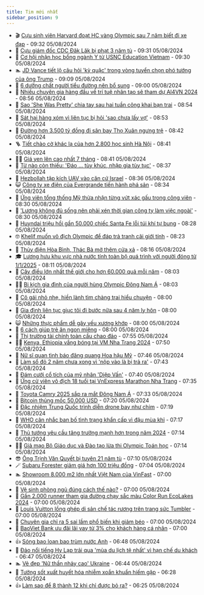 ```yaml
---
title: Tim mới nhất
sidebar_position: 9
---
```


<!-- vnexpress-tin-moi-nhat:START -->
- 🎬 [Cựu sinh viên Harvard đoạt HC vàng Olympic sau 7 năm biết đi xe đạp](https://vnexpress.net/cuu-sinh-vien-harvard-doat-hc-vang-olympic-sau-7-nam-biet-di-xe-dap-4777974.html) - 09:32 05/08/2024
- 🐎 [Cựu giám đốc CDC Đăk Lăk bị phạt 3 năm tù](https://vnexpress.net/cuu-giam-doc-cdc-dak-lak-bi-phat-3-nam-tu-4778007.html) - 09:31 05/08/2024
- 🦍 [Cơ hội nhận học bổng ngành Y từ USNC Education Vietnam](https://vnexpress.net/co-hoi-nhan-hoc-bong-nganh-y-tu-usnc-education-vietnam-4777907.html) - 09:30 05/08/2024
- 🏊 [JD Vance tiết lộ câu hỏi &#39;kỳ quặc&#39; trong vòng tuyển chọn phó tướng của ông Trump](https://vnexpress.net/jd-vance-tiet-lo-cau-hoi-ky-quac-trong-vong-tuyen-chon-pho-tuong-cua-ong-trump-4777827.html) - 09:09 05/08/2024
- 🎊 [6 dưỡng chất người tiểu đường nên bổ sung](https://vnexpress.net/6-duong-chat-nguoi-tieu-duong-nen-bo-sung-4777820.html) - 09:00 05/08/2024
- 🎃 [Nhiều chuyên gia hàng đầu về trí tuệ nhân tạo sẽ tham dự AI4VN 2024](https://vnexpress.net/nhieu-chuyen-gia-hang-dau-ve-tri-tue-nhan-tao-se-tham-du-ai4vn-2024-4775677.html) - 08:56 05/08/2024
- 🧰 [Sao &#39;She Was Pretty&#39; chia tay sau hai tuần công khai bạn trai](https://vnexpress.net/sao-she-was-pretty-chia-tay-sau-hai-tuan-cong-khai-ban-trai-4777997.html) - 08:54 05/08/2024
- 🔭 [Sát hại hàng xóm vì liên tục bị hỏi &#39;sao chưa lấy vợ&#39;](https://vnexpress.net/sat-hai-hang-xom-vi-lien-tuc-bi-hoi-sao-chua-lay-vo-4777934.html) - 08:53 05/08/2024
- 🫶 [Đường hơn 3.500 tỷ đồng đi sân bay Thọ Xuân ngưng trệ](https://vnexpress.net/duong-hon-3-500-ty-dong-di-san-bay-tho-xuan-ngung-tre-4777770.html) - 08:42 05/08/2024
- 🪜 [Tiết chào cờ khác lạ của hơn 2.800 học sinh Hà Nội](https://vnexpress.net/tiet-chao-co-khac-la-cua-hon-2-800-hoc-sinh-ha-noi-4777834.html) - 08:41 05/08/2024
- 👨‍🏫 [Giá yen lên cao nhất 7 tháng](https://vnexpress.net/gia-yen-len-cao-nhat-7-thang-4777950.html) - 08:41 05/08/2024
- 🎊 [Từ nào còn thiếu: &#39;Đáo … tùy khúc, nhập gia tùy tục&#39;](https://vnexpress.net/tu-nao-con-thieu-dao-tuy-khuc-nhap-gia-tuy-tuc-4777986.html) - 08:37 05/08/2024
- 🎊 [Hezbollah tập kích UAV vào căn cứ Israel](https://vnexpress.net/hezbollah-tap-kich-uav-vao-can-cu-israel-4777935.html) - 08:36 05/08/2024
- 😺 [Công ty xe điện của Evergrande tiến hành phá sản](https://vnexpress.net/cong-ty-xe-dien-cua-evergrande-tien-hanh-pha-san-4777898.html) - 08:34 05/08/2024
- 🐘 [Ứng viên tổng thống Mỹ thừa nhận từng vứt xác gấu trong công viên](https://vnexpress.net/ung-vien-tong-thong-my-thua-nhan-tung-vut-xac-gau-trong-cong-vien-4777918.html) - 08:30 05/08/2024
- 🌁 [&#39;Lương không đủ sống nên phải xén thời gian công ty làm việc ngoài&#39;](https://vnexpress.net/luong-khong-du-song-nen-phai-xen-thoi-gian-cong-ty-lam-viec-ngoai-4777615.html) - 08:30 05/08/2024
- 🐲 [Huyndai triệu hồi gần 50.000 chiếc Santa Fe lỗi túi khí tự bung](https://vnexpress.net/huyndai-trieu-hoi-gan-50-000-chiec-santa-fe-loi-tui-khi-tu-bung-4777910.html) - 08:28 05/08/2024
- 🤓 [Khelif muốn vô địch Olympic để đáp trả tranh cãi giới tính](https://vnexpress.net/khelif-muon-vo-dich-olympic-de-dap-tra-tranh-cai-gioi-tinh-4777952.html) - 08:23 05/08/2024
- 💪 [Thủy điện Hòa Bình, Thác Bà mở thêm cửa xả](https://vnexpress.net/thuy-dien-hoa-binh-thac-ba-mo-them-cua-xa-4777902.html) - 08:16 05/08/2024
- 🎓 [Lương hưu khu vực nhà nước tính toàn bộ quá trình với người đóng từ 1/1/2025](https://vnexpress.net/luong-huu-khu-vuc-nha-nuoc-tinh-toan-bo-qua-trinh-voi-nguoi-dong-tu-1-1-2025-4777843.html) - 08:11 05/08/2024
- 🫣 [Cây điều lớn nhất thế giới cho hơn 60.000 quả mỗi năm](https://vnexpress.net/cay-dieu-lon-nhat-the-gioi-cho-hon-60-000-qua-moi-nam-4776510.html) - 08:03 05/08/2024
- 🧑‍💻 [Bi kịch gia đình của người hùng Olympic Đông Nam Á](https://vnexpress.net/bi-kich-gia-dinh-cua-nguoi-hung-olympic-dong-nam-a-4777912.html) - 08:03 05/08/2024
- 🐲 [Cô gái nhỏ nhẹ, hiền lành tìm chàng trai hiểu chuyện](https://vnexpress.net/co-gai-nho-nhe-hien-lanh-tim-chang-trai-hieu-chuyen-4777782.html) - 08:00 05/08/2024
- 🌝 [Gia đình liên tục giục tôi đi bước nữa sau 4 năm ly hôn](https://vnexpress.net/gia-dinh-lien-tuc-giuc-toi-di-buoc-nua-sau-4-nam-ly-hon-4777929.html) - 08:00 05/08/2024
- 😺 [Những thực phẩm dễ gây yếu xương khớp](https://vnexpress.net/nhung-thuc-pham-de-gay-yeu-xuong-khop-4777939.html) - 08:00 05/08/2024
- 🐎 [6 cách giúp trẻ ăn ngon miệng](https://vnexpress.net/6-cach-giup-tre-an-ngon-mieng-4777859.html) - 08:00 05/08/2024
- 🎡 [Thị trường tài chính toàn cầu chao đảo](https://vnexpress.net/thi-truong-tai-chinh-toan-cau-chao-dao-4777937.html) - 07:55 05/08/2024
- 👨‍🏫 [Kenya, Ethiopia vắng bóng tại VM Nha Trang 2024](https://vnexpress.net/kenya-ethiopia-vang-bong-tai-vm-nha-trang-2024-4777893.html) - 07:50 05/08/2024
- 🦆 [Nữ sĩ quan tình báo đăng quang Hoa hậu Mỹ](https://vnexpress.net/nu-si-quan-tinh-bao-dang-quang-hoa-hau-my-4777923.html) - 07:46 05/08/2024
- 🚦 [Làm sổ đỏ 2 năm chưa xong vì &#39;nộp vào là bị trả ra&#39;](https://vnexpress.net/lam-so-do-2-nam-chua-xong-vi-nop-vao-la-bi-tra-ra-4777842.html) - 07:43 05/08/2024
- 💫 [Đám cưới cổ tích của mỹ nhân &#39;Diệp Vấn&#39;](https://vnexpress.net/dam-cuoi-co-tich-cua-my-nhan-diep-van-4777914.html) - 07:40 05/08/2024
- 🎉 [Ứng cử viên vô địch 18 tuổi tại VnExpress Marathon Nha Trang](https://vnexpress.net/ung-cu-vien-vo-dich-18-tuoi-tai-vnexpress-marathon-nha-trang-4777413.html) - 07:35 05/08/2024
- 🌋 [Toyota Camry 2025 sắp ra mắt Đông Nam Á](https://vnexpress.net/toyota-camry-2025-sap-ra-mat-dong-nam-a-4777897.html) - 07:33 05/08/2024
- 🤖 [Bitcoin thủng mốc 50.000 USD](https://vnexpress.net/bitcoin-thung-moc-50-000-usd-4777925.html) - 07:20 05/08/2024
- 🦏 [Đặc nhiệm Trung Quốc trình diễn drone bay như chim](https://vnexpress.net/dac-nhiem-trung-quoc-trinh-dien-drone-bay-nhu-chim-4777837.html) - 07:19 05/08/2024
- 🦩 [WHO cân nhắc ban bố tình trạng khẩn cấp vì đậu mùa khỉ](https://vnexpress.net/who-can-nhac-ban-bo-tinh-trang-khan-cap-vi-dau-mua-khi-4777917.html) - 07:17 05/08/2024
- 👺 [Thủ tướng yêu cầu tăng trưởng mạnh hơn trong năm 2024](https://vnexpress.net/thu-tuong-yeu-cau-tang-truong-manh-hon-trong-nam-2024-4777785.html) - 07:14 05/08/2024
- 🧑‍🏫 [Giả mạo Bộ Giáo dục và Đào tạo lừa thi Olympic Toán học](https://vnexpress.net/gia-mao-bo-giao-duc-va-dao-tao-lua-thi-olympic-toan-hoc-4777921.html) - 07:14 05/08/2024
- 😎 [Ông Trịnh Văn Quyết bị tuyên 21 năm tù](https://vnexpress.net/toa-tuyen-an-voi-ong-trinh-van-quyet-va-49-bi-cao-4777616.html) - 07:10 05/08/2024
- 🪄 [Subaru Forester giảm giá hơn 100 triệu đồng](https://vnexpress.net/subaru-forester-giam-gia-hon-100-trieu-dong-4777860.html) - 07:04 05/08/2024
- 🏊 [Showroom 8.000 m2 lớn nhất Việt Nam của VinFast](https://vnexpress.net/showroom-8-000-m2-lon-nhat-viet-nam-cua-vinfast-4777911.html) - 07:00 05/08/2024
- 💃 [Vệ sinh phòng ngủ đúng cách thế nào?](https://vnexpress.net/ve-sinh-phong-ngu-dung-cach-the-nao-4777867.html) - 07:00 05/08/2024
- 🦆 [Gần 2.000 runner tham gia đường chạy sắc màu Color Run EcoLakes 2024](https://vnexpress.net/gan-2-000-runner-tham-gia-duong-chay-sac-mau-color-run-ecolakes-2024-4777339.html) - 07:00 05/08/2024
- 🎊 [Louis Vuitton lồng ghép di sản chế tác rương trên trang sức Tumbler](https://vnexpress.net/louis-vuitton-long-ghep-di-san-che-tac-ruong-tren-trang-suc-tumbler-4777293.html) - 07:00 05/08/2024
- 👺 [Chuyên gia chỉ ra 5 sai lầm phổ biến khi giảm béo](https://vnexpress.net/chuyen-gia-chi-ra-5-sai-lam-pho-bien-khi-giam-beo-4777063.html) - 07:00 05/08/2024
- 🎡 [BaoViet Bank ưu đãi lãi vay từ 3% cho khách hàng cá nhân](https://vnexpress.net/baoviet-bank-uu-dai-lai-vay-tu-3-cho-khach-hang-ca-nhan-4776934.html) - 07:00 05/08/2024
- 👍 [Sóng bạo loạn bao trùm nước Anh](https://vnexpress.net/song-bao-loan-bao-trum-nuoc-anh-4777821.html) - 06:48 05/08/2024
- 🐎 [Đảo nổi tiếng Hy Lạp trải qua &#39;mùa du lịch tệ nhất&#39; vì hạn chế du khách](https://vnexpress.net/dao-noi-tieng-hy-lap-trai-qua-mua-du-lich-te-nhat-vi-han-che-du-khach-4777779.html) - 06:47 05/08/2024
- 🏊 [Vẻ đẹp &#39;Nữ thần nhảy cao&#39; Ukraine](https://vnexpress.net/ve-dep-nu-than-nhay-cao-ukraine-4777801.html) - 06:44 05/08/2024
- 🦩 [Tưởng sốt xuất huyết hóa nhiễm xoắn khuẩn hiếm gặp](https://vnexpress.net/tuong-sot-xuat-huyet-hoa-nhiem-xoan-khuan-hiem-gap-4777777.html) - 06:28 05/08/2024
- 👍 [Làm sao để 8 thành 12 khi chỉ được bỏ ra?](https://vnexpress.net/lam-sao-de-8-thanh-12-khi-chi-duoc-bo-ra-4776611.html) - 06:25 05/08/2024<!-- vnexpress-tin-moi-nhat:END -->
